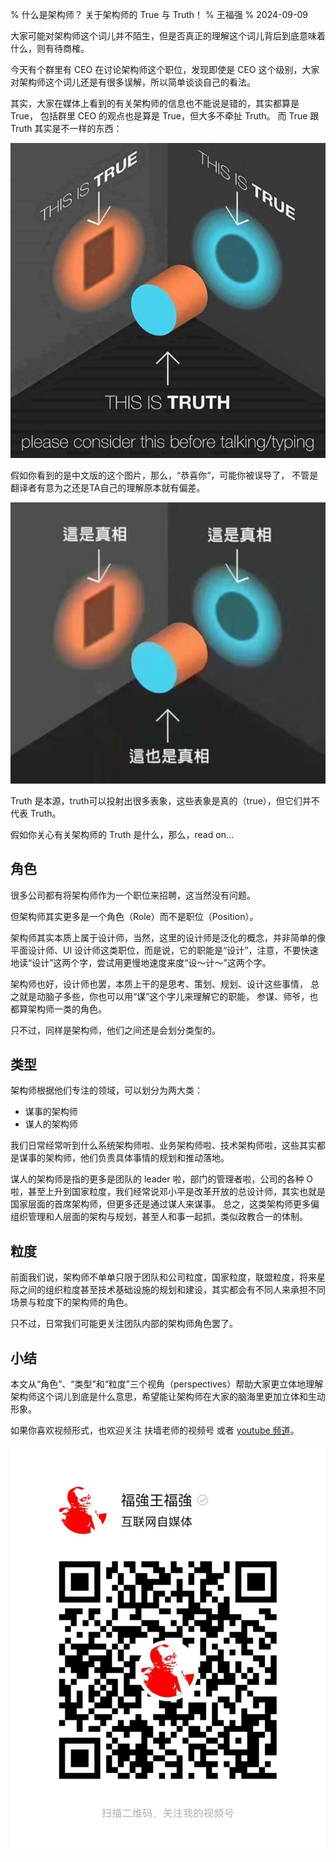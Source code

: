 % 什么是架构师？ 关于架构师的 True 与 Truth！
% 王福强
% 2024-09-09

大家可能对架构师这个词儿并不陌生，但是否真正的理解这个词儿背后到底意味着什么，则有待商榷。

今天有个群里有 CEO 在讨论架构师这个职位，发现即使是 CEO 这个级别，大家对架构师这个词儿还是有很多误解，所以简单谈谈自己的看法。

其实，大家在媒体上看到的有关架构师的信息也不能说是错的，其实都算是 True， 包括群里 CEO 的观点也是算是 True，但大多不牵扯 Truth。 而 True 跟 Truth 其实是不一样的东西：

![](./images/true_truth.jpg)

假如你看到的是中文版的这个图片，那么，“恭喜你“，可能你被误导了， 不管是翻译者有意为之还是TA自己的理解原本就有偏差。

![](./images/true_and_truth_zh.jpg)

Truth 是本源，truth可以投射出很多表象，这些表象是真的（true），但它们并不代表 Truth。

假如你关心有关架构师的 Truth 是什么，那么，read on...

## 角色

很多公司都有将架构师作为一个职位来招聘，这当然没有问题。

但架构师其实更多是一个角色（Role）而不是职位（Position）。

架构师其实本质上属于设计师，当然，这里的设计师是泛化的概念，并非简单的像平面设计师、UI 设计师这类职位，而是说，它的职能是“设计”，注意，不要快速地读“设计”这两个字，尝试用更慢地速度来度“设～计～”这两个字。

架构师也好，设计师也罢，本质上干的是思考、策划、规划、设计这些事情， 总之就是动脑子多些，你也可以用“谋”这个字儿来理解它的职能， 参谋、师爷，也都算架构师一类的角色。

只不过，同样是架构师，他们之间还是会划分类型的。


## 类型

架构师根据他们专注的领域，可以划分为两大类：

- 谋事的架构师
- 谋人的架构师

我们日常经常听到什么系统架构师啦、业务架构师啦、技术架构师啦，这些其实都是谋事的架构师，他们负责具体事情的规划和推动落地。

谋人的架构师是指的更多是团队的 leader 啦，部门的管理者啦，公司的各种 O 啦，甚至上升到国家粒度，我们经常说邓小平是改革开放的总设计师，其实也就是国家层面的首席架构师，但更多还是通过谋人来谋事。 总之，这类架构师更多偏组织管理和人层面的架构与规划，甚至人和事一起抓，类似政教合一的体制。


## 粒度

前面我们说，架构师不单单只限于团队和公司粒度，国家粒度，联盟粒度，将来星际之间的组织粒度甚至技术基础设施的规划和建设，其实都会有不同人来承担不同场景与粒度下的架构师的角色。

只不过，日常我们可能更关注团队内部的架构师角色罢了。

## 小结

本文从“角色”、“类型”和“粒度”三个视角（perspectives）帮助大家更立体地理解架构师这个词儿到底是什么意思，希望能让架构师在大家的脑海里更加立体和生动形象。

如果你喜欢视频形式，也欢迎关注 扶墙老师的视频号 或者 [youtube 频道](https://www.youtube.com/@afoo)。



![](/images/sph.jpg)











